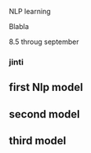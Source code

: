 NLP learning


Blabla

8.5 throug september 
### jinti

## first Nlp model
## second model
## third model
